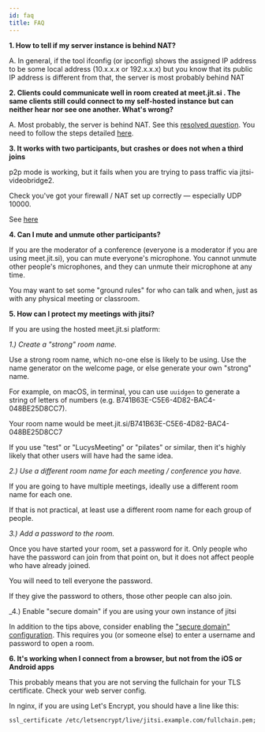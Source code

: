 ```yaml
---
id: faq
title: FAQ
---
```


**1. How to tell if my server instance is behind NAT?**

A. In general, if the tool ifconfig (or ipconfig) shows the assigned IP address to be some local address (10.x.x.x or 192.x.x.x) but you know that its public IP address is different from that, the server is most probably behind NAT

**2. Clients could communicate well in room created at meet.jit.si . The same clients still could connect to my self-hosted instance but can neither hear nor see one another. What's wrong?**

A. Most probably, the server is behind NAT. See this [resolved question](https://community.jitsi.org/t/cannot-see-video-or-hear-audio-on-self-hosted-instance/). You need to follow the steps detailed [here](devops-guide/devops-guide-quickstart.md#advanced-configuration).

**3. It works with two participants, but crashes or does not when a third joins**

p2p mode is working, but it fails when you are trying to pass traffic via jitsi-videobridge2.

Check you've got your firewall / NAT set up correctly — especially UDP 10000.

See [here](https://github.com/jitsi/jitsi-meet/blob/master/doc/quick-install.md#open-ports-in-your-firewall)

**4. Can I mute and unmute other participants?**

If you are the moderator of a conference (everyone is a moderator if you are using meet.jit.si), you can mute everyone's microphone. You cannot unmute other people's microphones, and they can unmute their microphone at any time.

You may want to set some "ground rules" for who can talk and when, just as with any physical meeting or classroom.

**5. How can I protect my meetings with jitsi?**

If you are using the hosted meet.jit.si platform:

_1.) Create a "strong" room name._

Use a strong room name, which no-one else is likely to be using. Use the name generator on the welcome page, or else generate your own "strong" name.

For example, on macOS, in terminal, you can use `uuidgen` to generate a string of letters of numbers (e.g. B741B63E-C5E6-4D82-BAC4-048BE25D8CC7).

Your room name would be meet.jit.si/B741B63E-C5E6-4D82-BAC4-048BE25D8CC7

If you use "test" or "LucysMeeting" or "pilates" or similar, then it's highly likely that other users will have had the same idea.

_2.) Use a different room name for each meeting / conference you have._

If you are going to have multiple meetings, ideally use a different room name for each one.

If that is not practical, at least use a different room name for each group of people.

_3.) Add a password to the room._

Once you have started your room, set a password for it. Only people who have the password can join from that point on, but it does not affect people who have already joined.

You will need to tell everyone the password.

If they give the password to others, those other people can also join.

_4.) Enable "secure domain" if you are using your own instance of jitsi

In addition to the tips above, consider enabling the ["secure domain" configuration](https://github.com/jitsi/jicofo#secure-domain). This requires you (or someone else) to enter a username and password to open a room.


**6. It's working when I connect from a browser, but not from the iOS or Android apps**

This probably means that you are not serving the fullchain for your TLS certificate. Check your web server config.

In nginx, if you are using Let's Encrypt, you should have a line like this:

`ssl_certificate /etc/letsencrypt/live/jitsi.example.com/fullchain.pem;`

